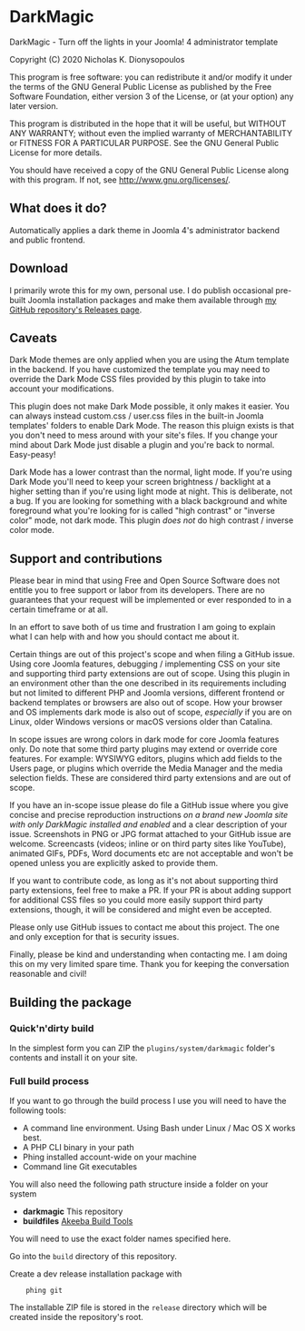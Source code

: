 # DarkMagic

DarkMagic - Turn off the lights in your Joomla! 4 administrator template

Copyright (C) 2020  Nicholas K. Dionysopoulos

This program is free software: you can redistribute it and/or modify
it under the terms of the GNU General Public License as published by
the Free Software Foundation, either version 3 of the License, or
(at your option) any later version.

This program is distributed in the hope that it will be useful,
but WITHOUT ANY WARRANTY; without even the implied warranty of
MERCHANTABILITY or FITNESS FOR A PARTICULAR PURPOSE.  See the
GNU General Public License for more details.

You should have received a copy of the GNU General Public License
along with this program.  If not, see <http://www.gnu.org/licenses/>.

## What does it do?

Automatically applies a dark theme in Joomla 4's administrator backend and public frontend.

## Download

I primarily wrote this for my own, personal use. I do publish occasional pre-built Joomla installation packages and make them available through [my GitHub repository's Releases page](https://github.com/nikosdion/darkmagic/releases).

## Caveats

Dark Mode themes are only applied when you are using the Atum template in the backend. If you have customized the template you may need to override the Dark Mode CSS files provided by this plugin to take into account your modifications.

This plugin does not make Dark Mode possible, it only makes it easier. You can always instead custom.css / user.css files in the built-in Joomla templates' folders to enable Dark Mode. The reason this pluign exists is that you don't need to mess around with your site's files. If you change your mind about Dark Mode just disable a plugin and you're back to normal. Easy-peasy!

Dark Mode has a lower contrast than the normal, light mode. If you're using Dark Mode you'll need to keep your screen brightness / backlight at a higher setting than if you're using light mode at night. This is deliberate, not a bug. If you are looking for something with a black background and white foreground what you're looking for is called "high contrast" or "inverse color" mode, not dark mode. This plugin _does not_ do high contrast / inverse color mode.

## Support and contributions

Please bear in mind that using Free and Open Source Software does not entitle you to free support or labor from its developers. There are no guarantees that your request will be implemented or ever responded to in a certain timeframe or at all.

In an effort to save both of us time and frustration I am going to explain what I can help with and how you should contact me about it.

Certain things are out of this project's scope and when filing a GitHub issue. Using core Joomla features, debugging / implementing CSS on your site and supporting third party extensions are out of scope. Using this plugin in an environment other than the one described in its requirements including but not limited to different PHP and Joomla versions, different frontend or backend templates or browsers are also out of scope. How your browser and OS implements dark mode is also out of scope, _especially_ if you are on Linux, older Windows versions or macOS versions older than Catalina.

In scope issues are wrong colors in dark mode for core Joomla features only. Do note that some third party plugins may extend or override core features. For example: WYSIWYG editors, plugins which add fields to the Users page, or plugins which override the Media Manager and the media selection fields. These are considered third party extensions and are out of scope. 

If you have an in-scope issue please do file a GitHub issue where you give concise and precise reproduction instructions _on a brand new Joomla site with only DarkMagic installed and enabled_ and a clear description of your issue. Screenshots in PNG or JPG format attached to your GitHub issue are welcome. Screencasts (videos; inline or on third party sites like YouTube), animated GIFs, PDFs, Word documents etc are not acceptable and won't be opened unless you are explicitly asked to provide them.

If you want to contribute code, as long as it's not about supporting third party extensions, feel free to make a PR. If your PR is about adding support for additional CSS files so you could more easily support third party extensions, though, it will be considered and might even be accepted.

Please only use GitHub issues to contact me about this project. The one and only exception for that is security issues.

Finally, please be kind and understanding when contacting me. I am doing this on my very limited spare time. Thank you for keeping the conversation reasonable and civil!

## Building the package

### Quick'n'dirty build

In the simplest form you can ZIP the `plugins/system/darkmagic` folder's contents and install it on your site.

### Full build process

If you want to go through the build process I use you will need to have the following tools:

* A command line environment. Using Bash under Linux / Mac OS X works best.
* A PHP CLI binary in your path
* Phing installed account-wide on your machine
* Command line Git executables

You will also need the following path structure inside a folder on your system

* **darkmagic** This repository
* **buildfiles** [Akeeba Build Tools](https://github.com/akeeba/buildfiles)

You will need to use the exact folder names specified here.

Go into the `build` directory of this repository.

Create a dev release installation package with

		phing git
		
The installable ZIP file is stored in the `release` directory which will be created inside the repository's root.